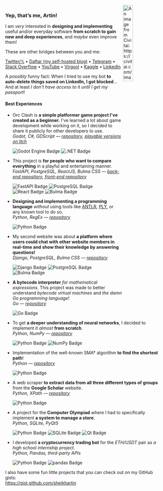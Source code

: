 <img src="https://github.com/user-attachments/assets/ef2cfe68-9cdd-4a17-82b9-b91c306163a6" alt="An image from Civitai: https://civitai.com/images/60936335" width="25%" align="right" />

### Yep, that’s me, Artin!

I am _very_ interested in **designing and implementing** useful and/or everyday software **from scratch to gain new and deep experiences**, and _maybe_ even improve them!

These are other bridges between you and me:

[Twitter/𝕏](https://x.com/sheikhartin) • [Daftar (my self-hosted blog)](https://sheikhartin.pythonanywhere.com/) • [Telegram](https://telegram.me/sheikhartin) • [Stack Overflow](https://stackoverflow.com/users/13414133/artin-mohammadi) • [YouTube](https://youtube.com/@artin-mohammadi/) • [Virgool](https://virgool.io/@sheikhartin) • [Kaggle](https://www.kaggle.com/sheikhartin) • [LinkedIn](https://linkedin.com/in/artin-mohammadi/)

A _possibly_ funny fact: When I tried to use my bot **to auto-delete things saved on LinkedIn, I got blocked**... And at least _I don't have access to it until I get my passport_!

#### Best Experiences

- Orc Clash is **a simple platformer game project I've created as a beginner.** I've learned a lot about game development while working on it, so I decided to share it publicly for other developers to use.\
  _Godot, C#, GDScript — [repository](https://github.com/sheikhartin/orc-clash), [playable versions on Itch](https://sheikhartin.itch.io/orc-clash)_

  ![Godot Engine Badge](https://img.shields.io/badge/Godot%20Engine-478CBF?logo=godotengine&logoColor=fff&style=for-the-badge) ![.NET Badge](https://img.shields.io/badge/.NET-512BD4?logo=dotnet&logoColor=fff&style=for-the-badge)

- This project is **for people who want to compare everything** in a playful and entertaining manner.\
  _FastAPI, PostgreSQL, ReactJS, Bulma CSS — [back-end repository](https://github.com/sheikhartin/thinga), [front-end repository](https://github.com/sheikhartin/thinga-website)_

  ![FastAPI Badge](https://img.shields.io/badge/FastAPI-009688?logo=fastapi&logoColor=fff&style=for-the-badge) ![PostgreSQL Badge](https://img.shields.io/badge/PostgreSQL-4169E1?logo=postgresql&logoColor=fff&style=for-the-badge) ![React Badge](https://img.shields.io/badge/React-61DAFB?logo=react&logoColor=000&style=for-the-badge) ![Bulma Badge](https://img.shields.io/badge/Bulma-00D1B2?logo=bulma&logoColor=fff&style=for-the-badge)

- **Designing and implementing a programming language** _without_ using tools like [ANTLR](https://github.com/antlr/antlr4), [PLY](https://github.com/dabeaz/ply), or any known tool to do so.\
  _Python, RegEx — [repository](https://github.com/sheikhartin/farr)_

  ![Python Badge](https://img.shields.io/badge/Python-3776AB?logo=python&logoColor=fff&style=for-the-badge)

- My second website was about **a platform where users could chat with other website members in real-time and show their knowledge by answering questions!**\
  _Django, PostgreSQL, Bulma CSS — [repository](https://github.com/sheikhartin/soalpich)_

  ![Django Badge](https://img.shields.io/badge/Django-092E20?logo=django&logoColor=fff&style=for-the-badge) ![PostgreSQL Badge](https://img.shields.io/badge/PostgreSQL-4169E1?logo=postgresql&logoColor=fff&style=for-the-badge) ![Bulma Badge](https://img.shields.io/badge/Bulma-00D1B2?logo=bulma&logoColor=fff&style=for-the-badge)

- **A bytecode interpreter** _for mathematical expressions_. This project was made to better understand _bytecode virtual machines_ and _the damn Go programming language_!\
  _Go — [repository](https://github.com/sheikhartin/bytecode-based-calculator)_

  ![Go Badge](https://img.shields.io/badge/Go-00ADD8?logo=go&logoColor=fff&style=for-the-badge)

- To get **a deeper understanding of neural networks**, I decided to implement it _almost_ **from scratch**.\
  _Python, NumPy — [repository](https://github.com/sheikhartin/notebooks-everywhere/blob/develop/Multilayer_Perceptron_From_Scratch.ipynb)_

  ![Python Badge](https://img.shields.io/badge/Python-3776AB?logo=python&logoColor=fff&style=for-the-badge) ![NumPy Badge](https://img.shields.io/badge/NumPy-013243?logo=numpy&logoColor=fff&style=for-the-badge)

- Implementation of the well-known SMA\* algorithm **to find the shortest path**!\
  _Python — [repository](https://github.com/sheikhartin/simplified-memory-bounded-a-star)_

  ![Python Badge](https://img.shields.io/badge/Python-3776AB?logo=python&logoColor=fff&style=for-the-badge)

- A web scraper **to extract data from all three different types of groups** from the **Google Scholar** website.\
  _Python, XPath — [repository](https://github.com/sheikhartin/google-scholar-scraper)_

  ![Python Badge](https://img.shields.io/badge/Python-3776AB?logo=python&logoColor=fff&style=for-the-badge)

- A project for the **Computer Olympiad** where I had to specifically implement **a system to manage a store**.\
  _Python, SQLite, PyQt5_

  ![Python Badge](https://img.shields.io/badge/Python-3776AB?logo=python&logoColor=fff&style=for-the-badge) ![SQLite Badge](https://img.shields.io/badge/SQLite-003B57?logo=sqlite&logoColor=fff&style=for-the-badge) ![Qt Badge](https://img.shields.io/badge/Qt-41CD52?logo=qt&logoColor=fff&style=for-the-badge)

- I developed **a cryptocurrency trading bot** for the _ETH/USDT_ pair as _a high school internship project_.\
  _Python, Pandas, third-party APIs_

  ![Python Badge](https://img.shields.io/badge/Python-3776AB?logo=python&logoColor=fff&style=for-the-badge) ![pandas Badge](https://img.shields.io/badge/pandas-150458?logo=pandas&logoColor=fff&style=for-the-badge)

I also have some fun little projects that you can check out on my GitHub gists:\
https://gist.github.com/sheikhartin
